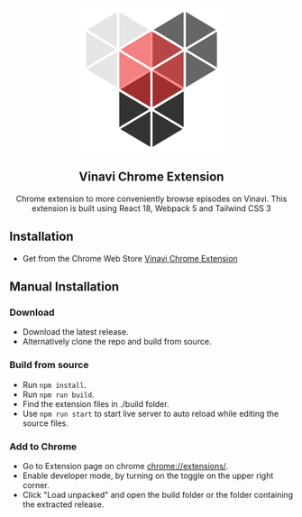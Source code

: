 <p align="center"><img src="src/images/icon.svg"/></p>

<h2 align="center">Vinavi Chrome Extension</h2>

<p align="center">Chrome extension to more conveniently browse episodes on Vinavi. This extension is built using React 18, Webpack 5 and Tailwind CSS 3</p>

## Installation

* Get from the Chrome Web Store [Vinavi Chrome Extension](https://chrome.google.com/webstore/detail/bfdaifndonbgknbjioghkpcpapfdmjgh)



## Manual Installation

### Download

* Download the latest release.
* Alternatively clone the repo and build from source.

### Build from source

* Run `npm install`.
* Run `npm run build`.
* Find the extension files in ./build folder.
* Use `npm run start` to start live server to auto reload while editing the source files.

### Add to Chrome

* Go to Extension page on chrome [chrome://extensions/](chrome://extensions/).
* Enable developer mode, by turning on the toggle on the upper right corner.
* Click "Load unpacked" and open the build folder or the folder containing the extracted release.